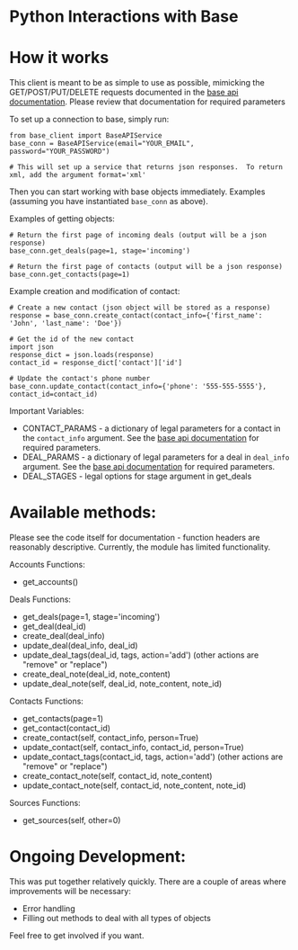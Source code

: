 # Python Interactions with Base

How it works
============

This client is meant to be as simple to use as possible, mimicking the GET/POST/PUT/DELETE requests documented in the [base api documentation](http://dev.futuresimple.com/api/overview).  Please review that documentation for required parameters 

To set up a connection to base, simply run:

    from base_client import BaseAPIService
    base_conn = BaseAPIService(email="YOUR_EMAIL", password="YOUR_PASSWORD")

    # This will set up a service that returns json responses.  To return xml, add the argument format='xml'

Then you can start working with base objects immediately.  Examples (assuming you have instantiated `base_conn` as above).

Examples of getting objects:

    # Return the first page of incoming deals (output will be a json response)
    base_conn.get_deals(page=1, stage='incoming')

    # Return the first page of contacts (output will be a json response)
    base_conn.get_contacts(page=1)

Example creation and modification of contact:

    # Create a new contact (json object will be stored as a response)
    response = base_conn.create_contact(contact_info={'first_name': 'John', 'last_name': 'Doe'})

    # Get the id of the new contact
    import json
    response_dict = json.loads(response)
    contact_id = response_dict['contact']['id']

    # Update the contact's phone number
    base_conn.update_contact(contact_info={'phone': '555-555-5555'}, contact_id=contact_id)

Important Variables:
* CONTACT_PARAMS - a dictionary of legal parameters for a contact in the `contact_info` argument.  See the [base api documentation](http://dev.futuresimple.com/api/overview) for required parameters.
* DEAL_PARAMS - a dictionary of legal parameters for a deal in `deal_info` argument.  See the [base api documentation](http://dev.futuresimple.com/api/overview) for required parameters.
* DEAL_STAGES - legal options for stage argument in get_deals

Available methods:
==================
Please see the code itself for documentation - function headers are reasonably descriptive.  Currently, the module has limited functionality.

Accounts Functions:
* get_accounts()

Deals Functions:
* get_deals(page=1, stage='incoming')
* get_deal(deal_id)
* create_deal(deal_info)
* update_deal(deal_info, deal_id)
* update_deal_tags(deal_id, tags, action='add') (other actions are "remove" or "replace")
* create_deal_note(deal_id, note_content)
* update_deal_note(self, deal_id, note_content, note_id)

Contacts Functions:
* get_contacts(page=1)
* get_contact(contact_id)
* create_contact(self, contact_info, person=True)
* update_contact(self, contact_info, contact_id, person=True)
* update_contact_tags(contact_id, tags, action='add') (other actions are "remove" or "replace")
* create_contact_note(self, contact_id, note_content)
* update_contact_note(self, contact_id, note_content, note_id)

Sources Functions:
* get_sources(self, other=0)

Ongoing Development:
====================
This was put together relatively quickly.  There are a couple of areas where improvements will be necessary:
* Error handling
* Filling out methods to deal with all types of objects

Feel free to get involved if you want.